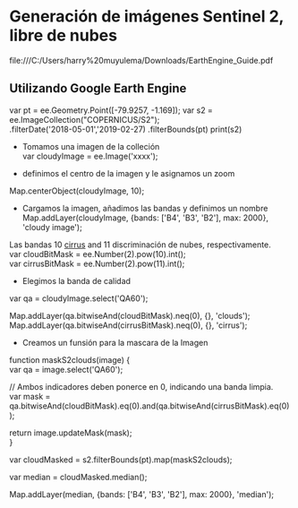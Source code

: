
  # Generación de imágenes Sentinel 2, libre de nubes 
file:///C:/Users/harry%20muyulema/Downloads/EarthEngine_Guide.pdf
 
## Utilizando Google Earth Engine


var pt = ee.Geometry.Point([-79.9257, -1.169]);
var s2 = ee.ImageCollection("COPERNICUS/S2");     
    .filterDate('2018-05-01','2019-02-27)
    .filterBounds(pt)
print(s2)



- Tomamos una imagen de la colleción    
var cloudyImage = ee.Image('xxxx');   

- definimos el centro de la imagen y le asignamos un zoom      


Map.centerObject(cloudyImage, 10);  


- Cargamos la imagen, añadimos las bandas y definimos un nombre     
Map.addLayer(cloudyImage, {bands: ['B4', 'B3', 'B2'], max: 2000}, 'cloudy image');

Las bandas 10 [cirrus](https://acolita.com/wp-content/uploads/2018/01/Teledeteccion_espacial_ArcGeek.pdf) and 11 discriminación de nubes, respectivamente.     
var cloudBitMask = ee.Number(2).pow(10).int();    
var cirrusBitMask = ee.Number(2).pow(11).int();  

-   Elegimos la banda de calidad     

var qa = cloudyImage.select('QA60'); 



Map.addLayer(qa.bitwiseAnd(cloudBitMask).neq(0), {}, 'clouds');       
Map.addLayer(qa.bitwiseAnd(cirrusBitMask).neq(0), {}, 'cirrus');    

- Creamos un funsión para la mascara de la Imagen 


function maskS2clouds(image) {  
  var qa = image.select('QA60');  
  
  
  // Ambos indicadores deben ponerce en 0, indicando una banda limpia.   
  var mask = qa.bitwiseAnd(cloudBitMask).eq(0).and(qa.bitwiseAnd(cirrusBitMask).eq(0)); 
  
  
  return image.updateMask(mask);  
}



var cloudMasked = s2.filterBounds(pt).map(maskS2clouds);    

var median = cloudMasked.median();    


Map.addLayer(median, {bands: ['B4', 'B3', 'B2'], max: 2000}, 'median');

